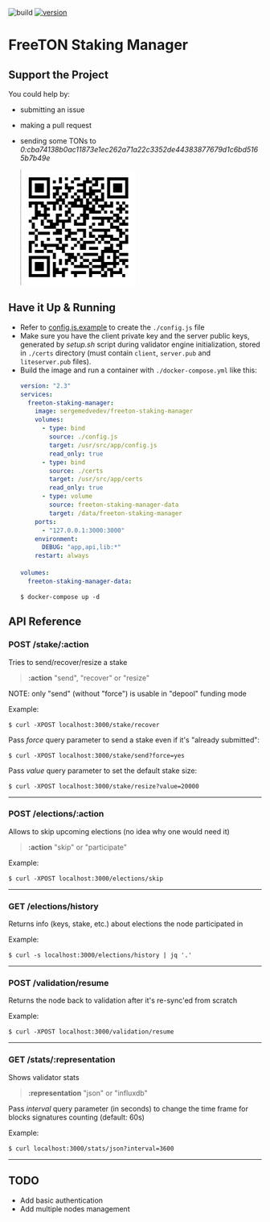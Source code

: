 ![build](https://img.shields.io/docker/cloud/build/sergemedvedev/freeton-staking-manager.svg)
[![version](https://img.shields.io/docker/v/sergemedvedev/freeton-staking-manager?sort=semver)](https://hub.docker.com/r/sergemedvedev/freeton-staking-manager/tags)

# FreeTON Staking Manager

## Support the Project
You could help by:
- submitting an issue
- making a pull request
- sending some TONs to _0:cba74138b0ac11873e1ec262a71a22c3352de44383877679d1c6bd5165b7b49e_

  ![0:cba74138b0ac11873e1ec262a71a22c3352de44383877679d1c6bd5165b7b49e](gallery/wallet.png)

## Have it Up & Running

- Refer to [config.js.example](config.js.example) to create the `./config.js` file
- Make sure you have the client private key and the server public keys, generated by _setup.sh_ script during validator engine initialization, stored in `./certs` directory (must contain `client`, `server.pub` and `liteserver.pub` files).
- Build the image and run a container with `./docker-compose.yml` like this:
    ```yaml
    version: "2.3"
    services:
      freeton-staking-manager:
        image: sergemedvedev/freeton-staking-manager
        volumes:
          - type: bind
            source: ./config.js
            target: /usr/src/app/config.js
            read_only: true
          - type: bind
            source: ./certs
            target: /usr/src/app/certs
            read_only: true
          - type: volume
            source: freeton-staking-manager-data
            target: /data/freeton-staking-manager
        ports:
          - "127.0.0.1:3000:3000"
        environment:
          DEBUG: "app,api,lib:*"
        restart: always

    volumes:
      freeton-staking-manager-data:
    ```
    ```console
    $ docker-compose up -d
    ```

## API Reference

### POST /stake/:action
Tries to send/recover/resize a stake

> __:action__ "send", "recover" or "resize"

NOTE: only "send" (without "force") is usable in "depool" funding mode

Example:
```console
$ curl -XPOST localhost:3000/stake/recover
```

Pass _force_ query parameter to send a stake even if it's "already submitted":
```console
$ curl -XPOST localhost:3000/stake/send?force=yes
```

Pass _value_ query parameter to set the default stake size:

```console
$ curl -XPOST localhost:3000/stake/resize?value=20000
```
---

### POST /elections/:action
Allows to skip upcoming elections (no idea why one would need it)

> __:action__ "skip" or "participate"

Example:
```console
$ curl -XPOST localhost:3000/elections/skip
```
---

### GET /elections/history
Returns info (keys, stake, etc.) about elections the node participated in

Example:
```console
$ curl -s localhost:3000/elections/history | jq '.'
```
---

### POST /validation/resume
Returns the node back to validation after it's re-sync'ed from scratch

Example:
```console
$ curl -XPOST localhost:3000/validation/resume
```
---

### GET /stats/:representation
Shows validator stats

> __:representation__ "json" or "influxdb"

Pass _interval_ query parameter (in seconds) to change the time frame for blocks signatures counting (default: 60s)

Example:
```console
$ curl localhost:3000/stats/json?interval=3600
```

---

## TODO

- Add basic authentication
- Add multiple nodes management

